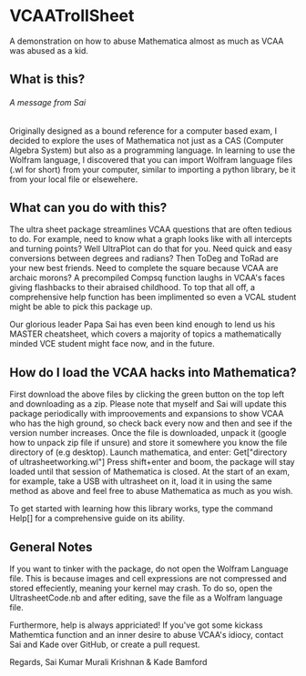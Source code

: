 # VCAATrollSheet
A demonstration on how to abuse Mathematica almost as much as VCAA was abused as a kid.

## What is this?
###### A message from Sai
Originally designed as a bound reference for a computer based exam, I decided to explore the uses of Mathematica not just as a CAS (Computer Algebra System) but also as a programming language. In learning to use the Wolfram language, I discovered that you can import Wolfram language files (.wl for short) from your computer, similar to importing a python library, be it from your local file or elsewehere.

## What can you do with this?
The ultra sheet package streamlines VCAA questions that are often tedious to do. For example, need to know what a graph looks like with all intercepts and turning points? Well UltraPlot can do that for you. Need quick and easy conversions between degrees and radians? Then ToDeg and ToRad are your new best friends. Need to complete the square because VCAA are archaic morons? A precompiled Compsq function laughs in VCAA's faces giving flashbacks to their abraised childhood. To top that all off, a comprehensive help function has been implimented so even a VCAL student might be able to pick this package up.

Our glorious leader Papa Sai has even been kind enough to lend us his MASTER cheatsheet, which covers a majority of topics a mathematically minded VCE student might face now, and in the future.

## How do I load the VCAA hacks into Mathematica?
First download the above files by clicking the green button on the top left and downloading as a zip. Please note that myself and Sai will update this package periodically with improovements and expansions to show VCAA who has the high ground, so check back every now and then and see if the version number increases. Once the file is downloaded, unpack it (google how to unpack zip file if unsure) and store it somewhere you know the file directory of (e.g desktop). Launch mathematica, and enter: 
    Get["directory of ultrasheetworking.wl"]
Press shift+enter and boom, the package will stay loaded until that session of Mathematica is closed. At the start of an exam, for example, take a USB with ultrasheet on it, load it in using the same method as above and feel free to abuse Mathematica as much as you wish.  

To get started with learning how this library works, type the command Help[] for a comprehensive guide on its ability.

## General Notes
If you want to tinker with the package, do not open the Wolfram Language file. This is because images and cell expressions are not compressed and stored effeciently, meaning your kernel may crash. To do so, open the UltrasheetCode.nb and after editing, save the file as a Wolfram language file.

Furthermore, help is always appriciated! If you've got some kickass Mathemtica function and an inner desire to abuse VCAA's idiocy, contact Sai and Kade over GitHub, or create a pull request. 

Regards,
Sai Kumar Murali Krishnan & Kade Bamford
